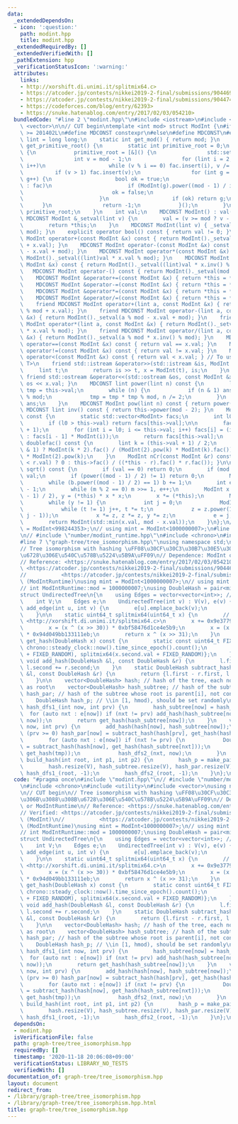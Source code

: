 ```yaml
---
data:
  _extendedDependsOn:
  - icon: ':question:'
    path: modint.hpp
    title: modint.hpp
  _extendedRequiredBy: []
  _extendedVerifiedWith: []
  _pathExtension: hpp
  _verificationStatusIcon: ':warning:'
  attributes:
    links:
    - http://xorshift.di.unimi.it/splitmix64.c>
    - https://atcoder.jp/contests/nikkei2019-2-final/submissions/9044698>
    - https://atcoder.jp/contests/nikkei2019-2-final/submissions/9044745>
    - https://codeforces.com/blog/entry/62393>
    - https://snuke.hatenablog.com/entry/2017/02/03/054210>
  bundledCode: "#line 2 \"modint.hpp\"\n#include <iostream>\n#include <set>\n#include\
    \ <vector>\n\n// CUT begin\ntemplate <int mod> struct ModInt {\n#if __cplusplus\
    \ >= 201402L\n#define MDCONST constexpr\n#else\n#define MDCONST\n#endif\n    using\
    \ lint = long long;\n    static int get_mod() { return mod; }\n    static int\
    \ get_primitive_root() {\n        static int primitive_root = 0;\n        if (!primitive_root)\
    \ {\n            primitive_root = [&]() {\n                std::set<int> fac;\n\
    \                int v = mod - 1;\n                for (lint i = 2; i * i <= v;\
    \ i++)\n                    while (v % i == 0) fac.insert(i), v /= i;\n      \
    \          if (v > 1) fac.insert(v);\n                for (int g = 1; g < mod;\
    \ g++) {\n                    bool ok = true;\n                    for (auto i\
    \ : fac)\n                        if (ModInt(g).power((mod - 1) / i) == 1) {\n\
    \                            ok = false;\n                            break;\n\
    \                        }\n                    if (ok) return g;\n          \
    \      }\n                return -1;\n            }();\n        }\n        return\
    \ primitive_root;\n    }\n    int val;\n    MDCONST ModInt() : val(0) {}\n   \
    \ MDCONST ModInt &_setval(lint v) {\n        val = (v >= mod ? v - mod : v);\n\
    \        return *this;\n    }\n    MDCONST ModInt(lint v) { _setval(v % mod +\
    \ mod); }\n    explicit operator bool() const { return val != 0; }\n    MDCONST\
    \ ModInt operator+(const ModInt &x) const { return ModInt()._setval((lint)val\
    \ + x.val); }\n    MDCONST ModInt operator-(const ModInt &x) const { return ModInt()._setval((lint)val\
    \ - x.val + mod); }\n    MDCONST ModInt operator*(const ModInt &x) const { return\
    \ ModInt()._setval((lint)val * x.val % mod); }\n    MDCONST ModInt operator/(const\
    \ ModInt &x) const { return ModInt()._setval((lint)val * x.inv() % mod); }\n \
    \   MDCONST ModInt operator-() const { return ModInt()._setval(mod - val); }\n\
    \    MDCONST ModInt &operator+=(const ModInt &x) { return *this = *this + x; }\n\
    \    MDCONST ModInt &operator-=(const ModInt &x) { return *this = *this - x; }\n\
    \    MDCONST ModInt &operator*=(const ModInt &x) { return *this = *this * x; }\n\
    \    MDCONST ModInt &operator/=(const ModInt &x) { return *this = *this / x; }\n\
    \    friend MDCONST ModInt operator+(lint a, const ModInt &x) { return ModInt()._setval(a\
    \ % mod + x.val); }\n    friend MDCONST ModInt operator-(lint a, const ModInt\
    \ &x) { return ModInt()._setval(a % mod - x.val + mod); }\n    friend MDCONST\
    \ ModInt operator*(lint a, const ModInt &x) { return ModInt()._setval(a % mod\
    \ * x.val % mod); }\n    friend MDCONST ModInt operator/(lint a, const ModInt\
    \ &x) { return ModInt()._setval(a % mod * x.inv() % mod); }\n    MDCONST bool\
    \ operator==(const ModInt &x) const { return val == x.val; }\n    MDCONST bool\
    \ operator!=(const ModInt &x) const { return val != x.val; }\n    MDCONST bool\
    \ operator<(const ModInt &x) const { return val < x.val; } // To use std::map<ModInt,\
    \ T>\n    friend std::istream &operator>>(std::istream &is, ModInt &x) {\n   \
    \     lint t;\n        return is >> t, x = ModInt(t), is;\n    }\n    MDCONST\
    \ friend std::ostream &operator<<(std::ostream &os, const ModInt &x) { return\
    \ os << x.val; }\n    MDCONST lint power(lint n) const {\n        lint ans = 1,\
    \ tmp = this->val;\n        while (n) {\n            if (n & 1) ans = ans * tmp\
    \ % mod;\n            tmp = tmp * tmp % mod, n /= 2;\n        }\n        return\
    \ ans;\n    }\n    MDCONST ModInt pow(lint n) const { return power(n); }\n   \
    \ MDCONST lint inv() const { return this->power(mod - 2); }\n    ModInt fac()\
    \ const {\n        static std::vector<ModInt> facs;\n        int l0 = facs.size();\n\
    \        if (l0 > this->val) return facs[this->val];\n\n        facs.resize(this->val\
    \ + 1);\n        for (int i = l0; i <= this->val; i++) facs[i] = (i == 0 ? ModInt(1)\
    \ : facs[i - 1] * ModInt(i));\n        return facs[this->val];\n    }\n\n    ModInt\
    \ doublefac() const {\n        lint k = (this->val + 1) / 2;\n        return (this->val\
    \ & 1) ? ModInt(k * 2).fac() / (ModInt(2).pow(k) * ModInt(k).fac()) : ModInt(k).fac()\
    \ * ModInt(2).pow(k);\n    }\n    ModInt nCr(const ModInt &r) const { return (this->val\
    \ < r.val) ? 0 : this->fac() / ((*this - r).fac() * r.fac()); }\n\n    ModInt\
    \ sqrt() const {\n        if (val == 0) return 0;\n        if (mod == 2) return\
    \ val;\n        if (power((mod - 1) / 2) != 1) return 0;\n        ModInt b = 1;\n\
    \        while (b.power((mod - 1) / 2) == 1) b += 1;\n        int e = 0, m = mod\
    \ - 1;\n        while (m % 2 == 0) m >>= 1, e++;\n        ModInt x = power((m\
    \ - 1) / 2), y = (*this) * x * x;\n        x *= (*this);\n        ModInt z = b.power(m);\n\
    \        while (y != 1) {\n            int j = 0;\n            ModInt t = y;\n\
    \            while (t != 1) j++, t *= t;\n            z = z.power(1LL << (e -\
    \ j - 1));\n            x *= z, z *= z, y *= z;\n            e = j;\n        }\n\
    \        return ModInt(std::min(x.val, mod - x.val));\n    }\n};\n// using mint\
    \ = ModInt<998244353>;\n// using mint = ModInt<1000000007>;\n#line 3 \"graph-tree/tree_isomorphism.hpp\"\
    \n// #include \"number/modint_runtime.hpp\"\n#include <chrono>\n#include <utility>\n\
    #line 7 \"graph-tree/tree_isomorphism.hpp\"\nusing namespace std;\n\n// CUT begin\n\
    // Tree isomorphism with hashing \uFF08\u30CF\u30C3\u30B7\u30E5\u306B\u3088\u308B\
    \u6728\u306E\u540C\u578B\u5224\u5B9A\uFF09\n// Dependence: ModInt or ModIntRuntime\n\
    // Reference: <https://snuke.hatenablog.com/entry/2017/02/03/054210>\n// Verified:\
    \ <https://atcoder.jp/contests/nikkei2019-2-final/submissions/9044698> (ModInt)\n\
    //           <https://atcoder.jp/contests/nikkei2019-2-final/submissions/9044745>\
    \ (ModIntRuntime)\nusing mint = ModInt<1000000007>;\n// using mint = ModIntRuntime;\n\
    // int ModIntRuntime::mod = 1000000007;\nusing DoubleHash = pair<mint, mint>;\n\
    struct UndirectedTree\n{\n    using Edges = vector<vector<int>>; // vector<set<int>>;\n\
    \    int V;\n    Edges e;\n    UndirectedTree(int v) : V(v), e(v) {}\n    void\
    \ add_edge(int u, int v) {\n        e[u].emplace_back(v);\n        e[v].emplace_back(u);\n\
    \    }\n\n    static uint64_t splitmix64(uint64_t x) {\n        // <https://codeforces.com/blog/entry/62393>\
    \ <http://xorshift.di.unimi.it/splitmix64.c>\n        x += 0x9e3779b97f4a7c15;\n\
    \        x = (x ^ (x >> 30)) * 0xbf58476d1ce4e5b9;\n        x = (x ^ (x >> 27))\
    \ * 0x94d049bb133111eb;\n        return x ^ (x >> 31);\n    }\n    DoubleHash\
    \ get_hash(DoubleHash x) const {\n        static const uint64_t FIXED_RANDOM =\
    \ chrono::steady_clock::now().time_since_epoch().count();\n        return {splitmix64(x.first.val\
    \ + FIXED_RANDOM), splitmix64(x.second.val + FIXED_RANDOM)};\n    }\n\n    static\
    \ void add_hash(DoubleHash &l, const DoubleHash &r) {\n        l.first += r.first,\
    \ l.second += r.second;\n    }\n    static DoubleHash subtract_hash(const DoubleHash\
    \ &l, const DoubleHash &r) {\n        return {l.first - r.first, l.second - r.second};\n\
    \    }\n\n    vector<DoubleHash> hash; // hash of the tree, each node regarded\
    \ as root\n    vector<DoubleHash> hash_subtree; // hash of the subtree\n    vector<DoubleHash>\
    \ hash_par; // hash of the subtree whose root is parent[i], not containing i\n\
    \    DoubleHash hash_p; // \\in [1, hmod), should be set randomly\n    DoubleHash\
    \ hash_dfs1_(int now, int prv) {\n        hash_subtree[now] = hash_p;\n      \
    \  for (auto nxt : e[now]) if (nxt != prv) add_hash(hash_subtree[now], hash_dfs1_(nxt,\
    \ now));\n        return get_hash(hash_subtree[now]);\n    }\n    void hash_dfs2_(int\
    \ now, int prv) {\n        add_hash(hash[now], hash_subtree[now]);\n        if\
    \ (prv >= 0) hash_par[now] = subtract_hash(hash[prv], get_hash(hash_subtree[now]));\n\
    \        for (auto nxt : e[now]) if (nxt != prv) {\n            DoubleHash tmp\
    \ = subtract_hash(hash[now], get_hash(hash_subtree[nxt]));\n            add_hash(hash[nxt],\
    \ get_hash(tmp));\n            hash_dfs2_(nxt, now);\n        }\n    }\n    void\
    \ build_hash(int root, int p1, int p2) {\n        hash_p = make_pair(p1, p2);\n\
    \        hash.resize(V), hash_subtree.resize(V), hash_par.resize(V);\n       \
    \ hash_dfs1_(root, -1);\n        hash_dfs2_(root, -1);\n    }\n};\n"
  code: "#pragma once\n#include \"modint.hpp\"\n// #include \"number/modint_runtime.hpp\"\
    \n#include <chrono>\n#include <utility>\n#include <vector>\nusing namespace std;\n\
    \n// CUT begin\n// Tree isomorphism with hashing \uFF08\u30CF\u30C3\u30B7\u30E5\
    \u306B\u3088\u308B\u6728\u306E\u540C\u578B\u5224\u5B9A\uFF09\n// Dependence: ModInt\
    \ or ModIntRuntime\n// Reference: <https://snuke.hatenablog.com/entry/2017/02/03/054210>\n\
    // Verified: <https://atcoder.jp/contests/nikkei2019-2-final/submissions/9044698>\
    \ (ModInt)\n//           <https://atcoder.jp/contests/nikkei2019-2-final/submissions/9044745>\
    \ (ModIntRuntime)\nusing mint = ModInt<1000000007>;\n// using mint = ModIntRuntime;\n\
    // int ModIntRuntime::mod = 1000000007;\nusing DoubleHash = pair<mint, mint>;\n\
    struct UndirectedTree\n{\n    using Edges = vector<vector<int>>; // vector<set<int>>;\n\
    \    int V;\n    Edges e;\n    UndirectedTree(int v) : V(v), e(v) {}\n    void\
    \ add_edge(int u, int v) {\n        e[u].emplace_back(v);\n        e[v].emplace_back(u);\n\
    \    }\n\n    static uint64_t splitmix64(uint64_t x) {\n        // <https://codeforces.com/blog/entry/62393>\
    \ <http://xorshift.di.unimi.it/splitmix64.c>\n        x += 0x9e3779b97f4a7c15;\n\
    \        x = (x ^ (x >> 30)) * 0xbf58476d1ce4e5b9;\n        x = (x ^ (x >> 27))\
    \ * 0x94d049bb133111eb;\n        return x ^ (x >> 31);\n    }\n    DoubleHash\
    \ get_hash(DoubleHash x) const {\n        static const uint64_t FIXED_RANDOM =\
    \ chrono::steady_clock::now().time_since_epoch().count();\n        return {splitmix64(x.first.val\
    \ + FIXED_RANDOM), splitmix64(x.second.val + FIXED_RANDOM)};\n    }\n\n    static\
    \ void add_hash(DoubleHash &l, const DoubleHash &r) {\n        l.first += r.first,\
    \ l.second += r.second;\n    }\n    static DoubleHash subtract_hash(const DoubleHash\
    \ &l, const DoubleHash &r) {\n        return {l.first - r.first, l.second - r.second};\n\
    \    }\n\n    vector<DoubleHash> hash; // hash of the tree, each node regarded\
    \ as root\n    vector<DoubleHash> hash_subtree; // hash of the subtree\n    vector<DoubleHash>\
    \ hash_par; // hash of the subtree whose root is parent[i], not containing i\n\
    \    DoubleHash hash_p; // \\in [1, hmod), should be set randomly\n    DoubleHash\
    \ hash_dfs1_(int now, int prv) {\n        hash_subtree[now] = hash_p;\n      \
    \  for (auto nxt : e[now]) if (nxt != prv) add_hash(hash_subtree[now], hash_dfs1_(nxt,\
    \ now));\n        return get_hash(hash_subtree[now]);\n    }\n    void hash_dfs2_(int\
    \ now, int prv) {\n        add_hash(hash[now], hash_subtree[now]);\n        if\
    \ (prv >= 0) hash_par[now] = subtract_hash(hash[prv], get_hash(hash_subtree[now]));\n\
    \        for (auto nxt : e[now]) if (nxt != prv) {\n            DoubleHash tmp\
    \ = subtract_hash(hash[now], get_hash(hash_subtree[nxt]));\n            add_hash(hash[nxt],\
    \ get_hash(tmp));\n            hash_dfs2_(nxt, now);\n        }\n    }\n    void\
    \ build_hash(int root, int p1, int p2) {\n        hash_p = make_pair(p1, p2);\n\
    \        hash.resize(V), hash_subtree.resize(V), hash_par.resize(V);\n       \
    \ hash_dfs1_(root, -1);\n        hash_dfs2_(root, -1);\n    }\n};\n"
  dependsOn:
  - modint.hpp
  isVerificationFile: false
  path: graph-tree/tree_isomorphism.hpp
  requiredBy: []
  timestamp: '2020-11-18 20:06:08+09:00'
  verificationStatus: LIBRARY_NO_TESTS
  verifiedWith: []
documentation_of: graph-tree/tree_isomorphism.hpp
layout: document
redirect_from:
- /library/graph-tree/tree_isomorphism.hpp
- /library/graph-tree/tree_isomorphism.hpp.html
title: graph-tree/tree_isomorphism.hpp
---
```

